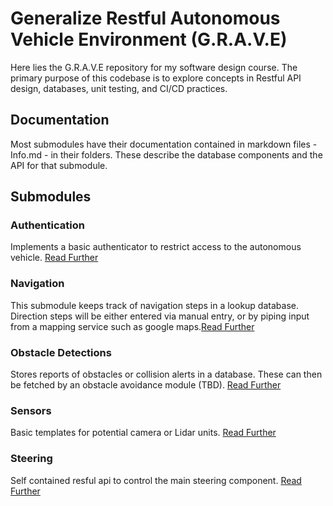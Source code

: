 # Generalize Restful Autonomous Vehicle Environment (G.R.A.V.E)

Here lies the G.R.A.V.E repository for my software design course. The primary purpose of this codebase is to explore concepts in Restful API design, databases, unit testing, and CI/CD practices.


## Documentation

Most submodules have their documentation contained in markdown files - Info.md -  in their folders. These describe the database components and the API for that submodule.

## Submodules

### Authentication
Implements a basic authenticator to restrict access to the autonomous vehicle. [Read Further](/Authentication/INFO.md)

### Navigation
This submodule keeps track of navigation steps in a lookup database. Direction steps will be either entered via manual entry, or by piping input from a mapping service such as google maps.[Read Further](/navigation/INFO.md)

### Obstacle Detections
Stores reports of obstacles or collision alerts in a database. These can then be fetched by an obstacle avoidance module (TBD). [Read Further](/ObjectDetection/INFO.md)

### Sensors
Basic templates for potential camera or Lidar units. [Read Further](/Sensors/INFO.md)

### Steering
Self contained resful api to control the main steering component. [Read Further](/steering/INFO.md)



